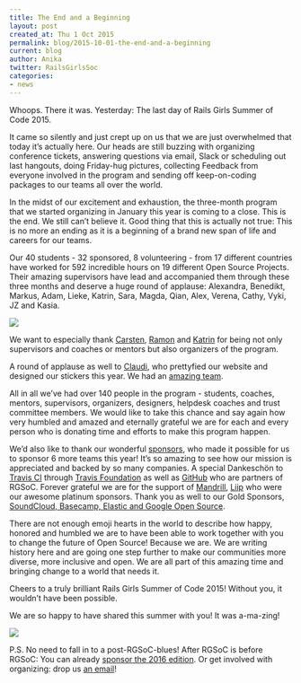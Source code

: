 ```yaml
---
title: The End and a Beginning
layout: post
created_at: Thu 1 Oct 2015
permalink: blog/2015-10-01-the-end-and-a-beginning
current: blog
author: Anika
twitter: RailsGirlsSoc
categories: 
- news
---
```



Whoops. There it was. Yesterday: The last day of Rails Girls Summer of Code 2015. 

It came so silently and just crept up on us that we are just overwhelmed that today it’s actually here.  Our heads are still buzzing with organizing conference tickets, answering questions via email, Slack or scheduling out last hangouts, doing Friday-hug pictures, collecting Feedback from everyone involved in the program and sending off keep-on-coding packages to our teams all over the world. 

In the midst of our excitement and exhaustion, the three-month program that we started organizing in January this year is coming to a close. This is the end. We still can’t believe it. Good thing that this is actually not true: This is no more an ending as it is a beginning of a brand new span of life and careers for our teams. 

Our 40 students - 32 sponsored, 8 volunteering - from 17 different countries have worked for 592 incredible hours on 19 different Open Source Projects. Their amazing supervisors have lead and accompanied them through these three months and deserve a huge round of applause: Alexandra, Benedikt, Markus, Adam, Lieke, Katrin, Sara, Magda, Qian, Alex, Verena, Cathy, Vyki, JZ and Kasia. 

![](https://cloud.githubusercontent.com/assets/1711357/10220073/9c8f3416-6844-11e5-8e08-1f83b5787df2.png)

We want to especially thank [Carsten](https://teams.railsgirlssummerofcode.org/users/3), [Ramon](https://teams.railsgirlssummerofcode.org/users/9) and [Katrin](https://teams.railsgirlssummerofcode.org/users/17) for being not only supervisors and coaches or mentors but also organizers of the program.

A round of applause as well to [Claudi](http://twitter.com/junioratze), who prettyfied our website and designed our stickers this year. We had an [amazing team](http://railsgirlssummerofcode.org/about/team/).

All in all we’ve had over 140 people in the program - students, coaches, mentors, supervisors, organizers, designers, helpdesk coaches and trust committee members. We would like to take this chance and say again how very humbled and amazed and eternally grateful we are for each and every person who is donating time and efforts to make this program happen.

We’d also like to thank our wonderful [sponsors](http://railsgirlssummerofcode.org/sponsors/), who made it possible for us to sponsor 6 more teams this year! It’s so amazing to see how our mission is appreciated and backed by so many companies. A special Dankeschön to [Travis CI](http://railsgirlssummerofcode.org/sponsors/) through [Travis Foundation](http://foundation.travis-ci.org/) as well as [GitHub](http://github.com) who are partners of RGSoC. Forever grateful we are for the support of [Mandrill](http://mandrill.com), [Liip](https://www.liip.ch/en) who were our awesome platinum sponsors. Thank you as well to our Gold Sponsors, [SoundCloud, Basecamp, Elastic and Google Open Source](http://railsgirlssummerofcode.org/sponsors/). 

There are not enough emoji hearts in the world to describe how happy, honored and humbled we are to have been able to work together with you to change the future of Open Source! Because we are. We are writing history here and are going one step further to make our communities more diverse, more inclusive and open. We are all part of this amazing time and bringing change to a world that needs it.

Cheers to a truly brilliant Rails Girls Summer of Code 2015! Without you, it wouldn’t have been possible. 

We are so happy to have shared this summer with you! It was a-ma-zing!

![](https://cloud.githubusercontent.com/assets/1711357/10220821/4e80cc84-684a-11e5-8fb6-05a295561f80.jpg)



P.S. No need to fall in to a post-RGSoC-blues! After RGSoC is before RGSoC: You can already [sponsor the 2016 edition](http://railsgirlssummerofcode.org/campaign/). Or get involved with organizing: drop us [an email](mailto:summer-of-code@railsgirls.com)! 






